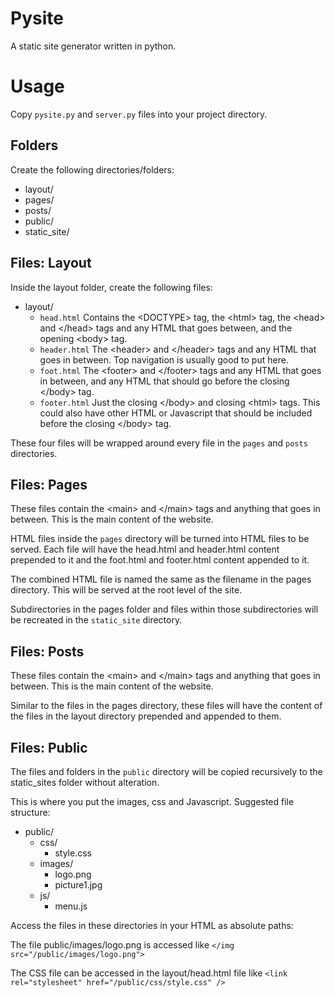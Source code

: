 # Pysite
A static site generator written in python.

# Usage

Copy `pysite.py` and `server.py` files into your project directory.

## Folders
Create the following directories/folders:

- layout/
- pages/
- posts/
- public/
- static_site/

## Files: Layout
Inside the layout folder, create the following files:

- layout/
    - `head.html` Contains the &lt;DOCTYPE&gt; tag, the &lt;html&gt; tag, the &lt;head&gt; and &lt;/head&gt; tags and any HTML that goes between, and the opening &lt;body&gt; tag.
    - `header.html` The &lt;header&gt; and &lt;/header&gt; tags and any HTML that goes in between. Top navigation is usually good to put here.
    - `foot.html` The &lt;footer&gt; and &lt;/footer&gt; tags and any HTML that goes in between, and any HTML that should go before the closing &lt;/body&gt; tag.
    - `footer.html` Just the closing &lt;/body&gt; and closing &lt;html&gt; tags. This could also have other HTML or Javascript that should be included before the closing &lt;/body&gt; tag.

These four files will be wrapped around every file in the `pages` and `posts` directories.

## Files: Pages
These files contain the &lt;main&gt; and &lt;/main&gt; tags and anything that goes in between. This is the main content of the website.

HTML files inside the `pages` directory will be turned into HTML files to be served. Each file will have the head.html and header.html content prepended to it and the foot.html and footer.html content appended to it.

The combined HTML file is named the same as the filename in the pages directory. This will be served at the root level of the site. 

Subdirectories in the pages folder and files within those subdirectories will be recreated in the `static_site` directory.

## Files: Posts
These files contain the &lt;main&gt; and &lt;/main&gt; tags and anything that goes in between. This is the main content of the website.

Similar to the files in the pages directory, these files will have the content of the files in the layout directory prepended and appended to them.


## Files: Public
The files and folders in the `public` directory will be copied recursively to the static_sites folder without alteration.

This is where you put the images, css and Javascript. Suggested file structure:

- public/
  - css/
    - style.css
  - images/
    - logo.png
    - picture1.jpg
  - js/
    - menu.js

Access the files in these directories in your HTML as absolute paths:

The file public/images/logo.png is accessed like `</img src="/public/images/logo.png">`

The CSS file can be accessed in the layout/head.html file like `<link rel="stylesheet" href="/public/css/style.css" />`